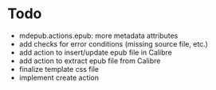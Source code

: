 # Todo

* mdepub.actions.epub: more metadata attributes
* add checks for error conditions (missing source file, etc.)
* add action to insert/update epub file in Calibre
* add action to extract epub file from Calibre
* finalize template css file
* implement create action
